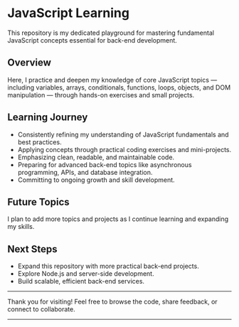 # JavaScript Learning

This repository is my dedicated playground for mastering fundamental JavaScript concepts essential for back-end development.

## Overview

Here, I practice and deepen my knowledge of core JavaScript topics — including variables, arrays, conditionals, functions, loops, objects, and DOM manipulation — through hands-on exercises and small projects.

## Learning Journey

- Consistently refining my understanding of JavaScript fundamentals and best practices.
- Applying concepts through practical coding exercises and mini-projects.
- Emphasizing clean, readable, and maintainable code.
- Preparing for advanced back-end topics like asynchronous programming, APIs, and database integration.
- Committing to ongoing growth and skill development.

## Future Topics

I plan to add more topics and projects as I continue learning and expanding my skills.

## Next Steps

- Expand this repository with more practical back-end projects.
- Explore Node.js and server-side development.
- Build scalable, efficient back-end services.

---

Thank you for visiting! Feel free to browse the code, share feedback, or connect to collaborate.

---


